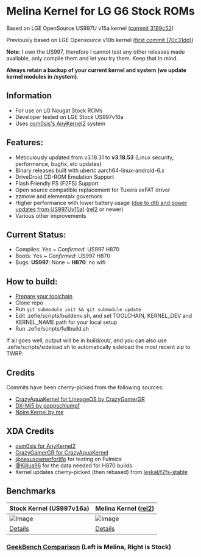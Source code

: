# Melina Kernel for LG G6 Stock ROMs

Based on LGE OpenSource US997U v15a kernel ([commit 3189c52](https://github.com/zefie/lge_g6_melina_kernel/tree/3189c52e67deebe6c466ab09e11c5a9d64781c20))

Previously based on LGE Opensource v10b kernel ([first commit (70c31dd)](https://github.com/zefie/lge_g6_melina_kernel/tree/70c31dde4f4575255d7aadf2f626d50e2c36d25a))

**Note**: I own the US997, therefore I cannot test any other releases made available,
only compile them and let you try them. Keep that in mind.

**Always retain a backup of your current kernel and system (we update kernel modules in /system)**.

## Information

 * For use on LG Nougat Stock ROMs
 * Developer tested on LGE Stock US997v16a
 * Uses [osm0sis's AnyKernel2](https://forum.xda-developers.com/showthread.php?t=2670512) system

## Features:

 * Meticulously updated from v3.18.31 to **v3.18.53** (Linux security, performance, bugfix, etc updates)
 * Binary releases built with ubertc aarch64-linux-android-6.x
 * DriveDroid CD-ROM Emulation Support
 * Flash Friendly FS (F2FS) Support
 * Open source compatible replacement for Tuxera exFAT driver
 * zzmove and elementalx governors
 * Higher performance with lower battery usage ([due to dtb and power updates from US997Uv15a](https://github.com/zefie/lge_g6_melina_kernel/tree/3189c52e67deebe6c466ab09e11c5a9d64781c20)) ([rel2](https://github.com/zefie/lge_g6_melina_kernel/releases/tag/rel2) or newer)
 * Various other improvements

## Current Status:

 * Compiles: Yes ~ *Confirmed*: US997 H870
 * Boots: Yes ~ *Confirmed*: US997 H870
 * Bugs: **US997**: None ~ **H870**: no wifi

## How to build:

 * [Prepare your toolchain](ubertc-guide.md)
 * Clone repo
 * Run ```git submodule init && git submodule update```
 * Edit .zefie/scripts/buildenv.sh, and set TOOLCHAIN, KERNEL_DEV and KERNEL_NAME path for your local setup
 * Run .zefie/scripts/fullbuild.sh

If all goes well, output will be in build/out/,
and you can also use .zefie/scripts/sideload.sh to automatically sideload the most recent zip to TWRP.

## Credits

 Commits have been cherry-picked from the following sources:

 * [CrazyAquaKernel for LineageOS by CrazyGamerGR](https://github.com/CrazyGamerGR/CrazyAquaKernel-g5-g6-los-nougat)
 * [DX-Mi5 by pappschlumpf](https://github.com/pappschlumpf/DX-Mi5)
 * [Noire Kernel by me](https://git.zefie.net/zefie/android_kernel_samsung_msm8916)

## XDA Credits

 * [osm0sis for AnyKernel2](https://forum.xda-developers.com/showthread.php?t=2670512)
 * [CrazyGamerGR for CrazyAquaKernel](https://forum.xda-developers.com/lg-g6/development/kernel-crazyaquakernel-t3661459)
 * [@nexusownerforlife](https://forum.xda-developers.com/member.php?u=6382322) for testing on Fulmics
 * [@Killua96](https://forum.xda-developers.com/member.php?u=4580019) for the data needed for H870 builds
 * Kernel updates cherry-picked (then rebased) from [leskal/f2fs-stable](https://github.com/leskal/f2fs-stable)

## Benchmarks

Stock Kernel (US997v16a) | Melina Kernel ([rel2](https://github.com/zefie/lge_g6_melina_kernel/tree/rel2))
--- | ---
![Image](https://github.com/zefie/lge_g6_kernel_scripts/raw/master/benchmarks/stock_lge_16a_kernel.jpg) | ![Image](https://github.com/zefie/lge_g6_kernel_scripts/raw/master/benchmarks/melina_kernel_rel2.jpg)
[Details](http://browser.geekbench.com/v4/cpu/5472375) | [Details](http://browser.geekbench.com/v4/cpu/5490319)

### [GeekBench Comparison](http://browser.geekbench.com/v4/cpu/compare/5490319?baseline=5472375) (Left is Melina, Right is Stock)
